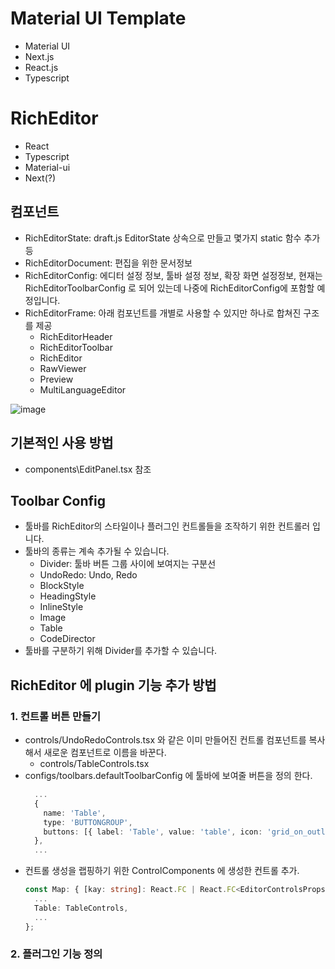 # Material UI Template

- Material UI
- Next.js
- React.js
- Typescript

# RichEditor

- React
- Typescript
- Material-ui
- Next(?)

## 컴포넌트

- RichEditorState: draft.js EditorState 상속으로 만들고 몇가지 static 함수 추가 등
- RichEditorDocument: 편집을 위한 문서정보
- RichEditorConfig: 에디터 설정 정보, 툴바 설정 정보, 확장 화면 설정정보, 현재는 RichEditorToolbarConfig 로 되어 있는데 나중에 RichEditorConfig에 포함할 예정입니다.
- RichEditorFrame: 아래 컴포넌트를 개별로 사용할 수 있지만 하나로 합쳐진 구조를 제공
  - RichEditorHeader
  - RichEditorToolbar
  - RichEditor
  - RawViewer
  - Preview
  - MultiLanguageEditor

![image](https://user-images.githubusercontent.com/6207238/77023119-c6efb880-69ce-11ea-9a9e-b5edfdc84688.png)

## 기본적인 사용 방법

- components\EditPanel.tsx 참조

## Toolbar Config

- 툴바를 RichEditor의 스타일이나 플러그인 컨트롤들을 조작하기 위한 컨트롤러 입니다.
- 툴바의 종류는 계속 추가될 수 있습니다.
  - Divider: 툴바 버튼 그룹 사이에 보여지는 구분선
  - UndoRedo: Undo, Redo
  - BlockStyle 
  - HeadingStyle
  - InlineStyle
  - Image
  - Table
  - CodeDirector
- 툴바를 구분하기 위해 Divider를 추가할 수 있습니다.

## RichEditor 에 plugin 기능 추가 방법

### 1. 컨트롤 버튼 만들기

- controls/UndoRedoControls.tsx 와 같은 이미 만들어진 컨트롤 컴포넌트를 복사해서 새로운 컴포넌트로 이름을 바꾼다.
  - controls/TableControls.tsx
- configs/toolbars.defaultToolbarConfig 에 툴바에 보여줄 버튼을 정의 한다.
  ```ts
    ...
    {
      name: 'Table',
      type: 'BUTTONGROUP',
      buttons: [{ label: 'Table', value: 'table', icon: 'grid_on_outlined' }],
    },
    ...
  ```
- 컨트롤 생성을 랩핑하기 위한 ControlComponents 에 생성한 컨트롤 추가.
  ```ts
  const Map: { [kay: string]: React.FC | React.FC<EditorControlsProps> } = {
    ...
    Table: TableControls,
    ...
  };

  ```

### 2. 플러그인 기능 정의